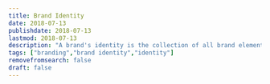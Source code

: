 ```yaml
---
title: Brand Identity
date: 2018-07-13
publishdate: 2018-07-13
lastmod: 2018-07-13
description: "A brand's identity is the collection of all brand elements that a company creates to portray a targeted image to the customer, including logos, typography, color palette, and iconography."
tags: ["branding","brand identity","identity"]
removefromsearch: false
draft: false
---
```


<!-- Write the overview information regarding Brand Identity here. The section page listing will show up below. -->

